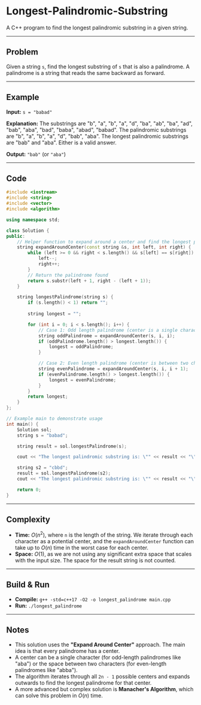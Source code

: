 # Longest-Palindromic-Substring

A C++ program to find the longest palindromic substring in a given string.

-----

## Problem

Given a string `s`, find the longest substring of `s` that is also a palindrome. A palindrome is a string that reads the same backward as forward.

-----

## Example

**Input:** `s = "babad"`

**Explanation:**
The substrings are "b", "a", "b", "a", "d", "ba", "ab", "ba", "ad", "bab", "aba", "bad", "baba", "abad", "babad".
The palindromic substrings are "b", "a", "b", "a", "d", "bab", "aba".
The longest palindromic substrings are "bab" and "aba". Either is a valid answer.

**Output:** `"bab"` (or `"aba"`)

-----

## Code

```cpp
#include <iostream>
#include <string>
#include <vector>
#include <algorithm>

using namespace std;

class Solution {
public:
    // Helper function to expand around a center and find the longest palindrome
    string expandAroundCenter(const string &s, int left, int right) {
        while (left >= 0 && right < s.length() && s[left] == s[right]) {
            left--;
            right++;
        }
        // Return the palindrome found
        return s.substr(left + 1, right - (left + 1));
    }

    string longestPalindrome(string s) {
        if (s.length() < 1) return "";
        
        string longest = "";

        for (int i = 0; i < s.length(); i++) {
            // Case 1: Odd length palindrome (center is a single character)
            string oddPalindrome = expandAroundCenter(s, i, i);
            if (oddPalindrome.length() > longest.length()) {
                longest = oddPalindrome;
            }

            // Case 2: Even length palindrome (center is between two characters)
            string evenPalindrome = expandAroundCenter(s, i, i + 1);
            if (evenPalindrome.length() > longest.length()) {
                longest = evenPalindrome;
            }
        }
        return longest;
    }
};

// Example main to demonstrate usage
int main() {
    Solution sol;
    string s = "babad";

    string result = sol.longestPalindrome(s);

    cout << "The longest palindromic substring is: \"" << result << "\"" << endl; // Output: "bab"

    string s2 = "cbbd";
    result = sol.longestPalindrome(s2);
    cout << "The longest palindromic substring is: \"" << result << "\"" << endl; // Output: "bb"

    return 0;
}
```

-----

## Complexity

  - **Time:** $O(n^2)$, where `n` is the length of the string. We iterate through each character as a potential center, and the `expandAroundCenter` function can take up to $O(n)$ time in the worst case for each center.
  - **Space:** $O(1)$, as we are not using any significant extra space that scales with the input size. The space for the result string is not counted.

-----

## Build & Run

  - **Compile:** `g++ -std=c++17 -O2 -o longest_palindrome main.cpp`
  - **Run:** `./longest_palindrome`

-----

## Notes

  - This solution uses the **"Expand Around Center"** approach. The main idea is that every palindrome has a center.
  - A center can be a single character (for odd-length palindromes like "aba") or the space between two characters (for even-length palindromes like "abba").
  - The algorithm iterates through all `2n - 1` possible centers and expands outwards to find the longest palindrome for that center.
  - A more advanced but complex solution is **Manacher's Algorithm**, which can solve this problem in $O(n)$ time.
